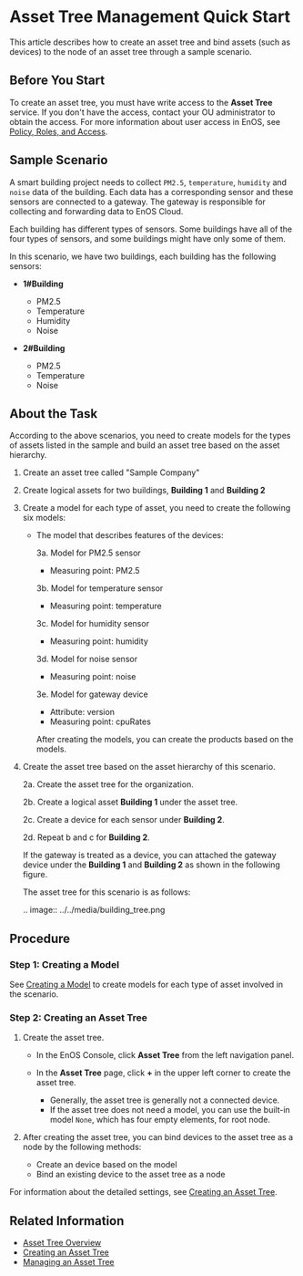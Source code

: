 # Asset Tree Management Quick Start

This article describes how to create an asset tree and bind assets (such as devices) to the node of an asset tree through a sample scenario.

## Before You Start

To create an asset tree, you must have write access to the **Asset Tree** service. If you don't have the access, contact your OU administrator to obtain the access. For more information about user access in EnOS, see [Policy, Roles, and Access](/docs/iam/en/latest/access_policy).

## Sample Scenario

A smart building project needs to collect `PM2.5`, `temperature`, `humidity` and `noise` data of the building. Each data has a corresponding sensor and these sensors are connected to a gateway. The gateway is responsible for collecting and forwarding data to EnOS Cloud.

Each building has different types of sensors. Some buildings have all of the four types of sensors, and some buildings might have only some of them.

In this scenario, we have two buildings, each building has the following sensors:

- **1#Building**
  - PM2.5
  - Temperature
  - Humidity
  - Noise

- **2#Building**
  - PM2.5
  - Temperature
  - Noise

## About the Task

According to the above scenarios, you need to create models for the types of assets listed in the sample and build an asset tree based on the asset hierarchy.

1. Create an asset tree called "Sample Company"

2. Create logical assets for two buildings, **Building 1** and **Building 2**

3. Create a model for each type of asset, you need to create the following six models:

   - The model that describes features of the devices:

     3a. Model for PM2.5 sensor

        - Measuring point: PM2.5

     3b. Model for temperature sensor

        - Measuring point: temperature

     3c. Model for humidity sensor

        - Measuring point: humidity

     3d. Model for noise sensor

        - Measuring point: noise

     3e. Model for gateway device

        - Attribute: version
        - Measuring point: cpuRates

      After creating the models, you can create the products based on the models.

3. Create the asset tree based on the asset hierarchy of this scenario.

   2a. Create the asset tree for the organization.

   2b. Create a logical asset **Building 1** under the asset tree.

   2c. Create a device for each sensor under **Building 2**.

   2d. Repeat b and c for **Building 2**.

   If the gateway is treated as a device, you can attached the gateway device under the **Building 1** and **Building 2** as shown in the following figure.

   The asset tree for this scenario is as follows:

   .. image:: ../../media/building_tree.png

## Procedure

### Step 1: Creating a Model

See [Creating a Model](../model/creating_model) to create models for each type of asset involved in the scenario.

### Step 2: Creating an Asset Tree

1. Create the asset tree.

   - In the EnOS Console, click **Asset Tree** from the left navigation panel.
   - In the **Asset Tree** page, click **+** in the upper left corner to create the asset tree.

     - Generally, the asset tree is generally not a connected device.
     - If the asset tree does not need a model, you can use the built-in model `None`, which has four empty elements, for root node.

2. After creating the asset tree, you can bind devices to the asset tree as a node by the following methods:

   - Create an device based on the model
   - Bind an existing device to the asset tree as a node

For information about the detailed settings, see [Creating an Asset Tree](creating_assettree).

## Related Information

- [Asset Tree Overview](assettree_overview)
- [Creating an Asset Tree](creating_assettree)
- [Managing an Asset Tree](managing_assettree)

<!--end-->